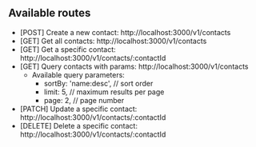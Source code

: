 ## Available routes

- [POST] Create a new contact: http://localhost:3000/v1/contacts
- [GET] Get all contacts: http://localhost:3000/v1/contacts
- [GET] Get a specific contact: http://localhost:3000/v1/contacts/:contactId
- [GET] Query contacts with params: http://localhost:3000/v1/contacts
    - Available query parameters: 
        - sortBy: 'name:desc', // sort order
        - limit: 5, // maximum results per page
        - page: 2, // page number
- [PATCH] Update a specific contact: http://localhost:3000/v1/contacts/:contactId
- [DELETE] Delete a specific contact: http://localhost:3000/v1/contacts/:contactId
